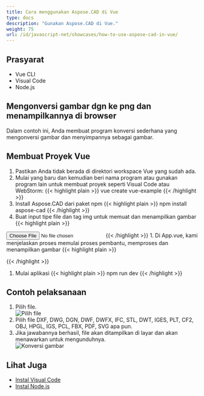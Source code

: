 ```yaml
---
title: Cara menggunakan Aspose.CAD di Vue
type: docs
description: "Gunakan Aspose.CAD di Vue."
weight: 75
url: /id/javascript-net/showcases/how-to-use-aspose-cad-in-vue/
---
```


## Prasyarat
- Vue CLI
- Visual Code
- Node.js

## Mengonversi gambar dgn ke png dan menampilkannya di browser

Dalam contoh ini, Anda membuat program konversi sederhana yang mengonversi gambar dan menyimpannya sebagai gambar.

## Membuat Proyek Vue

1. Pastikan Anda tidak berada di direktori workspace Vue yang sudah ada.
1. Mulai yang baru dan kemudian beri nama program atau gunakan program lain untuk membuat proyek seperti Visual Code atau WebStorm:
{{< highlight plain >}}
vue create vue-example
{{< /highlight >}}
1. Install Aspose.CAD dari paket npm
{{< highlight plain >}}
npm install aspose-cad
{{< /highlight >}}
1. Buat input tipe file dan tag img untuk memuat dan menampilkan gambar
{{< highlight plain >}}
<input id="file" type="file">
<img id="image" />
{{< /highlight >}}
1. Di App.vue, kami menjelaskan proses memulai proses pembantu, memproses dan menampilkan gambar
{{< highlight plain >}}
<script>
import {Drawing, PngOptions} from "aspose-cad";

export default{
  beforeCreate: function () {
    // perlu untuk memulai proses perakitan
    let recaptchaScript = document.createElement('script')
    recaptchaScript.setAttribute('src', '/node_modules/aspose-cad/dotnet.js')
    document.head.appendChild(recaptchaScript)

    let dotnet;
  },
  mounted() {
    window.addEventListener('load', this.onWindowLoad)
  },
  methods: {
    async onWindowLoad() {
      
      console.log("memuat WASM...");
      await dotnet.boot();
      console.log("WASM dimuat");

      document.querySelector('input').addEventListener('change', function() {
            const reader = new FileReader();
            reader.onload = function() {

              let arrayBuffer = this.result;
              let array = new Uint8Array(arrayBuffer);

              // MUAT
              let file = Image.load(array);
              console.log(file);

              // SIMPAN
              let exportedFilePromise = Image.save(array, new PngOptions());
              exportedFilePromise.then(exportedFile => {
                console.log(exportedFile);

                let urlCreator = window.URL || window.webkitURL;
                let blob = new Blob([exportedFile], { type: 'application/octet-stream' });
                let imageUrl = urlCreator.createObjectURL(blob);
                document.querySelector("#image").src = imageUrl;
              });
            }

            reader.readAsArrayBuffer(this.files[0]);
          },
          false);
    },
  },
}
</script>

<template>
  <header>
    <img alt="Logo Vue" class="logo" src="./assets/logo.svg" width="125" height="125" />
    <p>Contoh aspose.cad untuk Vue.</p>
  </header>

  <main>
    <input id="file" type="file">
    <br/>
    <img id="image" />
  </main>
</template>

<style scoped>
header {
  line-height: 1.5;
}
main{
  text-align: center;
}

.logo {
  display: block;
  margin: 0 auto 2rem;
}

@media (min-width: 1024px) {
  header {
    display: flex;
    place-items: center;
    padding-right: calc(var(--section-gap) / 2);
  }


  header .wrapper {
    display: flex;
    place-items: flex-start;
    flex-wrap: wrap;
  }
}
</style>
{{< /highlight >}}
1. Mulai aplikasi
{{< highlight plain >}}
npm run dev
{{< /highlight >}}

## Contoh pelaksanaan

1. Pilih file.<br>
![Pilih file](/_assets/javascript-net/vue/choose-file.png)<br>
1. Pilih file DXF, DWG, DGN, DWF, DWFX, IFC, STL, DWT, IGES, PLT, CF2, OBJ, HPGL, IGS, PCL, FBX, PDF, SVG apa pun.
1. Jika jawabannya berhasil, file akan ditampilkan di layar dan akan menawarkan untuk mengunduhnya.<br>
![Konversi gambar](/_assets/javascript-net/vue/convert-image.png)<br>

## Lihat Juga

- [Instal Visual Code](https://code.visualstudio.com/)
- [Instal Node.js](https://nodejs.org/en/)
